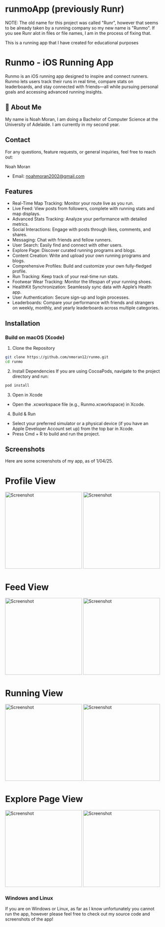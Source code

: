 # runmoApp (previously Runr)

NOTE: The old name for this project was called "Runr", however that seems to be already taken by a running company so my new name is "Runmo". If you see Runr alot in files or file names, I am in the process of fixing that.

This is a running app that I have created for educational purposes


# Runmo - iOS Running App

Runmo is an iOS running app designed to inspire and connect runners. Runmo lets users track their runs in real time, compare stats on leaderboards, and stay connected with friends—all while pursuing personal goals and accessing advanced running insights.


## 🚀 About Me
My name is Noah Moran, I am doing a Bachelor of Computer Science at the University of Adelaide. I am currently in my second year.
## Contact

For any questions, feature requests, or general inquiries, feel free to reach out:

Noah Moran
- Email: noahmoran2002@gmail.com


## Features

- Real-Time Map Tracking: Monitor your route live as you run.
- Live Feed: View posts from followers, complete with running stats and map displays.
- Advanced Stats Tracking: Analyze your performance with detailed metrics.
- Social Interactions: Engage with posts through likes, comments, and shares.
- Messaging: Chat with friends and fellow runners.
- User Search: Easily find and connect with other users.
- Explore Page: Discover curated running programs and blogs.
- Content Creation: Write and upload your own running programs and blogs.
- Comprehensive Profiles: Build and customize your own fully-fledged profile.
- Run Tracking: Keep track of your real-time run stats.
- Footwear Wear Tracking: Monitor the lifespan of your running shoes.
- HealthKit Synchronization: Seamlessly sync data with Apple’s Health app.
- User Authentication: Secure sign-up and login processes.
- Leaderboards: Compare your performance with friends and strangers on weekly, monthly, and yearly leaderboards across multiple categories.
## Installation

### Build on macOS (Xcode)

1. Clone the Repository

```bash
git clone https://github.com/nmoran12/runmo.git
cd runmo
```

2. Install Dependencies
If you are using CocoaPods, navigate to the project directory and run:
```bash
pod install
```

3. Open in Xcode
- Open the .xcworkspace file (e.g., Runmo.xcworkspace) in Xcode.

4. Build & Run
- Select your preferred simulator or a physical device (if you have an Apple Developer Account set up) from the top bar in Xcode.
- Press Cmd + R to build and run the project.


## Screenshots
Here are some screenshots of my app, as of 1/04/25. 

# Profile View
<img src="https://github.com/user-attachments/assets/d60dee3b-2245-48ca-8ea7-73fcd83dfdf6" alt="Screenshot" width="250" />
<img src="https://github.com/user-attachments/assets/b4ca1834-ae2b-407d-9650-feee8ae33f8c" alt="Screenshot" width="250" />


# Feed View
<img src="https://github.com/user-attachments/assets/9647f4ed-bfd7-4dc9-bc40-b613d1ae9fd3" alt="Screenshot" width="250" />
<img src="https://github.com/user-attachments/assets/affd2e90-8b5c-405d-8ff8-5bfeb6cf0325" alt="Screenshot" width="250" />

# Running View
<img src="https://github.com/user-attachments/assets/5936f9ce-1d9a-4682-90ba-4d2f69ec5490" alt="Screenshot" width="250" />
<img src="https://github.com/user-attachments/assets/dd1aab2e-d5af-42c8-a18f-1c068e3d00ab" alt="Screenshot" width="250" />


# Explore Page View
<img src="https://github.com/user-attachments/assets/988b6ce1-3c23-4168-a9ea-128715fcb106" alt="Screenshot" width="250" />
<img src="https://github.com/user-attachments/assets/f516b092-a610-4928-87be-0696913754da" alt="Screenshot" width="250" />
 




### Windows and Linux

If you are on Windows or Linux, as far as I know unfortunately you cannot run the app, however please feel free to check out my source code and screenshots of the app!
